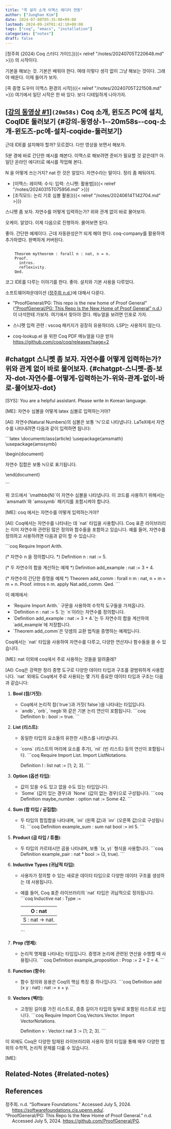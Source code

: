 ```yaml
---
title: "콕 설치 소개 이맥스 에디터 연동"
author: ["Junghan Kim"]
date: 2024-07-08T05:35:00+09:00
lastmod: 2024-09-24T01:42:10+09:00
tags: ["coq", "emacs", "installation"]
categories: ["notes"]
draft: false
---
```


[정주희 (2024) Coq 스터디 가이드]({{< relref "/notes/20240705T220648.md" >}}) 의 시작이다.

기본을 해보는 것. 기본은 배워야 한다. 여태 이렇다 생각 없이 그냥 해보는 것이다. 그래야 배운다. 이제 들어가 보자.

[콕 증명 도우미 이맥스 환경의 시작]({{< relref "/notes/20240705T221508.md" >}}) 여기에서 일단 시작은 한 바 있다. 보다 디테일하게 나아가자.


## [[강의 동영상 #1](https://youtu.be/zPsYXjJv5Ew)]`(20m58s)` Coq 소개, 윈도즈 PC에 설치, CoqIDE 둘러보기 {#강의-동영상-1--20m58s--coq-소개-윈도즈-pc에-설치-coqide-둘러보기}

근데 IDE를 설치해야 할까? 모르겠다. 다만 영상을 보면서 해보자.

5분 경에 바로 간단한 예시를 해본다. 이맥스로 해보려면 준비가 필요할 것 같은데?! 아. 일단 온라인 에디터로 예시를 작업해 본다.

N 을 어떻게 쓰는거지? nat 란 것은 알았다. 자연수라는 말이다. 정리 좀 해둬야지.

-   [이맥스: 레이텍: 수식: 입력: 스니펫: 활용법]({{< relref "/notes/20240315T075956.md" >}})
-   [조직모드: 논리 기호 심볼 활용]({{< relref "/notes/20240614T142704.md" >}})

스니펫 좀 보자. 자연수를 어떻게 입력하는가? 위와 관계 없이 바로 물어보자.

오케이. 알았다. 이제 다음으로 진행하자. 물어보면 된다.

좋아. 간단한 예제이다. 근데 자동완성은?! 되게 해야 한다. coq-company를 활용하여 추가하였다. 완벽하게 커버된다.

```coq

    Theorem mytheorem : forall n : nat, n = n.
    Proof.
      intros.
      reflexivity.
    Qed.
```

코그 IDE를 다루는 이야기를 한다. 좋아. 설치와 기본 사용을 다루었다.

소프트웨어파운데이션 (<a href="#citeproc_bib_item_1">정주희 n.d.</a>)에 대해서 다룬다.

-   "ProofGeneral/PG: This repo is the new home of Proof General" (<a href="#citeproc_bib_item_2">“ProofGeneral/PG: This Repo Is the New Home of Proof General” n.d.</a>) 이 녀석한테 가보자. 여기에서 찾아야 겠다. 메뉴얼을 보려면 인포로 가자.

-   스니펫 입력 관련 : vscoq 패키지가 굉장히 유용하더라. LSP는 사용하지 않는다.

-   coq-lookup.el 을 위한 Coq PDF 메뉴얼을 다운 받자 <https://github.com/coq/coq/releases?page=2>


## #chatgpt 스니펫 좀 보자. 자연수를 어떻게 입력하는가? 위와 관계 없이 바로 물어보자. {#chatgpt-스니펫-좀-보자-dot-자연수를-어떻게-입력하는가-위와-관계-없이-바로-물어보자-dot}

<div class="ai">

[SYS]: You are a helpful assistant. Please write in Korean language.

[ME]: 자연수 심볼을 어떻게 latex 심볼로 입력하는거야?

[AI]: 자연수(Natural Numbers)의 심볼은 보통 'ℕ'으로 나타냅니다. LaTeX에서 자연수를 나타내려면 다음과 같이 입력하면 됩니다:

\`\`\`latex \documentclass{article} \usepackage{amsmath} \usepackage{amssymb}

\begin{document}

자연수 집합은 보통 $\mathbb{N}$으로 표기됩니다.

\end{document}

\`\`\`

위 코드에서 \`\mathbb{N}\`이 자연수 심볼을 나타냅니다. 이 코드를 사용하기 위해서는 \`amsmath\`와 \`amssymb\` 패키지를 포함시켜야 합니다.

[ME]: coq 에서는 자연수를 어떻게 입력하는거야?

[AI]: Coq에서는 자연수를 나타내는 데 \`nat\` 타입을 사용합니다. Coq 표준 라이브러리는 이미 자연수와 관련된 많은 정의와 함수들을 포함하고 있습니다. 예를 들어, 자연수를 정의하고 사용하려면 다음과 같이 할 수 있습니다:

\`\`\`coq Require Import Arith.

(\* 자연수 n 을 정의합니다. \*) Definition n : nat := 5.

(\* 두 자연수의 합을 계산하는 예제 \*) Definition add_example : nat := 3 + 4.

(\* 자연수의 간단한 증명을 예제 \*) Theorem add_comm : forall n m : nat, n + m = m + n. Proof. intros n m. apply Nat.add_comm. Qed. \`\`\`

이 예제에서:

-   \`Require Import Arith.\` 구문을 사용하여 수학적 도구들을 가져옵니다.
-   \`Definition n : nat := 5.\`는 \`n\`이라는 자연수를 정의합니다.
-   \`Definition add_example : nat := 3 + 4.\`는 두 자연수의 합을 계산하여 \`add_example\`에 저장합니다.
-   \`Theorem add_comm\`은 덧셈의 교환 법칙을 증명하는 예제입니다.

Coq에서는 \`nat\` 타입을 사용하여 자연수를 다루고, 다양한 연산자나 함수들을 쓸 수 있습니다.

[ME]: nat 이외에 coq에서 주로 사용하는 것들을 알려줄래?

[AI]: Coq은 강력한 정리 증명 도구로 다양한 데이터 타입과 구조를 광범위하게 사용합니다. \`nat\` 외에도 Coq에서 주로 사용되는 몇 가지 중요한 데이터 타입과 구조는 다음과 같습니다:

1.  ****Bool (참/거짓)****:
    -   Coq에서 논리적 참(\`true\`)과 거짓(\`false\`)을 나타내는 타입입니다.
    -   \`andb\`, \`orb\`, \`negb\`와 같은 기본 논리 연산이 포함됩니다. \`\`\`coq Definition b : bool := true. \`\`\`

2.  ****List (리스트)****:
    -   동일한 타입의 요소들의 유한한 시퀀스를 나타냅니다.
    -   \`cons\` (리스트의 머리에 요소를 추가), \`nil\` (빈 리스트) 등의 연산이 포함됩니다. \`\`\`coq Require Import List. Import ListNotations.

        Definition l : list nat := [1; 2; 3]. \`\`\`

3.  ****Option (옵션 타입)****:
    -   값이 있을 수도 있고 없을 수도 있는 타입입니다.
    -   \`Some\` (값이 있는 경우)과 \`None\` (값이 없는 경우)으로 구성됩니다. \`\`\`coq Definition maybe_number : option nat := Some 42. \`\`\`

4.  ****Sum (합 타입 / 공집합)****:
    -   두 타입의 합집합을 나타내며, \`inl\` (왼쪽 값)과 \`inr\` (오른쪽 값)으로 구성됩니다. \`\`\`coq Definition example_sum : sum nat bool := inl 5. \`\`\`

5.  ****Product (곱 타입 / 튜플)****:
    -   두 타입의 카르테시안 곱을 나타내며, 보통 \`(x, y)\` 형식을 사용합니다. \`\`\`coq Definition example_pair : nat \* bool := (3, true). \`\`\`

6.  ****Inductive Types (귀납적 타입)****:
    -   사용자가 정의할 수 있는 새로운 데이터 타입으로 다양한 데이터 구조를 생성하는 데 사용됩니다.
    -   예를 들어, Coq 표준 라이브러리의 \`nat\` 타입은 귀납적으로 정의됩니다. \`\`\`coq Inductive nat : Type :=

        | O : nat            |
        |--------------------|
        | S : nat -&gt; nat. |

        \`\`\`

7.  ****Prop (명제)****:
    -   논리적 명제를 나타내는 타입입니다. 증명과 논리에 관련된 연산을 수행할 때 사용됩니다. \`\`\`coq Definition example_proposition : Prop := 2 + 2 = 4. \`\`\`

8.  ****Function (함수)****:
    -   함수 정의와 응용은 Coq의 핵심 특징 중 하나입니다. \`\`\`coq Definition add (x y : nat) : nat := x + y. \`\`\`

9.  ****Vectors (벡터)****:
    -   고정된 길이를 가진 리스트로, 종종 길이가 타입의 일부로 포함된 리스트로 쓰입니다. \`\`\`coq Require Import Coq.Vectors.Vector. Import VectorNotations.

        Definition v : Vector.t nat 3 := [1; 2; 3]. \`\`\`

이 외에도 Coq은 다양한 탑재된 라이브러리와 사용자 정의 타입을 통해 매우 다양한 범위의 수학적, 논리적 문제를 다룰 수 있습니다.

[ME]:

</div>


## Related-Notes {#related-notes}

## References

<style>.csl-entry{text-indent: -1.5em; margin-left: 1.5em;}</style><div class="csl-bib-body">
  <div class="csl-entry"><a id="citeproc_bib_item_1"></a>정주희. n.d. “Software Foundations.” Accessed July 5, 2024. <a href="https://softwarefoundations.cis.upenn.edu/">https://softwarefoundations.cis.upenn.edu/</a>.</div>
  <div class="csl-entry"><a id="citeproc_bib_item_2"></a>“ProofGeneral/PG: This Repo Is the New Home of Proof General.” n.d. Accessed July 5, 2024. <a href="https://github.com/ProofGeneral/PG">https://github.com/ProofGeneral/PG</a>.</div>
</div>
